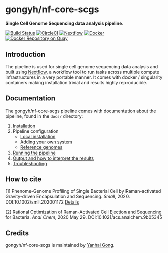 # gongyh/nf-core-scgs

**Single Cell Genome Sequencing data analysis pipeline**.

[![Build Status](https://travis-ci.org/gongyh/nf-core-scgs.svg?branch=master)](https://travis-ci.org/gongyh/nf-core-scgs)
[![CircleCI](https://circleci.com/gh/gongyh/nf-core-scgs.svg?style=svg&circle-token=5461bc66f3a9e65cbf8ee832cfacf579f90f8fa9)](https://circleci.com/gh/gongyh/nf-core-scgs)
[![Nextflow](https://img.shields.io/badge/nextflow-%E2%89%A50.32.0-brightgreen.svg)](https://www.nextflow.io/)
[![Docker](https://img.shields.io/docker/cloud/build/gongyh/scgs.svg)](https://hub.docker.com/r/gongyh/scgs)
[![Docker Repository on Quay](https://quay.io/repository/gongyh/nf-core-scgs/status "Docker Repository on Quay")](https://quay.io/repository/gongyh/nf-core-scgs)

## Introduction
The pipeline is used for single cell genome sequencing data analysis and built using [Nextflow](https://www.nextflow.io), a workflow tool to run tasks across multiple compute infrastructures in a very portable manner. It comes with docker / singularity containers making installation trivial and results highly reproducible.


## Documentation
The gongyh/nf-core-scgs pipeline comes with documentation about the pipeline, found in the `docs/` directory:

1. [Installation](docs/installation.md)
2. Pipeline configuration
    * [Local installation](docs/configuration/local.md)
    * [Adding your own system](docs/configuration/adding_your_own.md)
    * [Reference genomes](docs/configuration/reference_genomes.md)  
3. [Running the pipeline](docs/usage.md)
4. [Output and how to interpret the results](docs/output.md)
5. [Troubleshooting](docs/troubleshooting.md)

<!-- TODO nf-core: Add a brief overview of what the pipeline does and how it works -->

## How to cite
[1] Phenome-Genome Profiling of Single Bacterial Cell by Raman-activated Gravity-driven Encapsulation and Sequencing. *Small*, 2020. DOI:10.1002/smll.202001172 [Details](https://github.com/gongyh/nf-core-scgs/blob/master/RAGE-Seq/Data.md)

[2] Rational Optimization of Raman-Activated Cell Ejection and Sequencing for Bacteria. *Anal Chem*, 2020 May 29. DOI:10.1021/acs.analchem.9b05345

## Credits
gongyh/nf-core-scgs is maintained by [Yanhai Gong](mailto:gongyh@qibebt.ac.cn).


